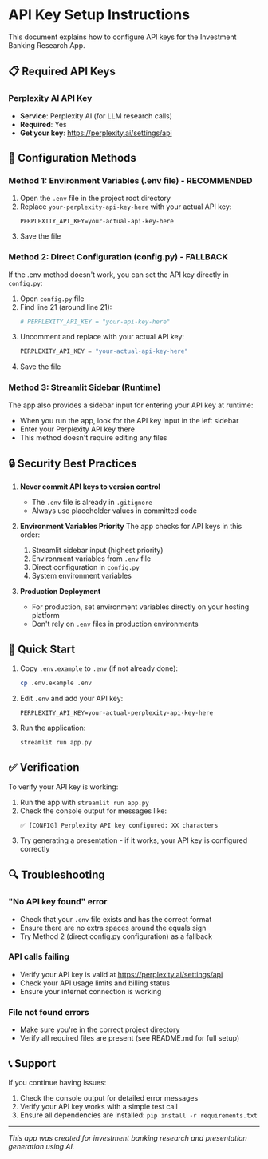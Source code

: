 # API Key Setup Instructions

This document explains how to configure API keys for the Investment Banking Research App.

## 📋 Required API Keys

### Perplexity AI API Key
- **Service**: Perplexity AI (for LLM research calls)
- **Required**: Yes
- **Get your key**: https://perplexity.ai/settings/api

## 🔧 Configuration Methods

### Method 1: Environment Variables (.env file) - RECOMMENDED
1. Open the `.env` file in the project root directory
2. Replace `your-perplexity-api-key-here` with your actual API key:
   ```
   PERPLEXITY_API_KEY=your-actual-api-key-here
   ```
3. Save the file

### Method 2: Direct Configuration (config.py) - FALLBACK
If the .env method doesn't work, you can set the API key directly in `config.py`:

1. Open `config.py` file
2. Find line 21 (around line 21):
   ```python
   # PERPLEXITY_API_KEY = "your-api-key-here"
   ```
3. Uncomment and replace with your actual API key:
   ```python
   PERPLEXITY_API_KEY = "your-actual-api-key-here"
   ```
4. Save the file

### Method 3: Streamlit Sidebar (Runtime)
The app also provides a sidebar input for entering your API key at runtime:
- When you run the app, look for the API key input in the left sidebar
- Enter your Perplexity API key there
- This method doesn't require editing any files

## 🔒 Security Best Practices

1. **Never commit API keys to version control**
   - The `.env` file is already in `.gitignore`
   - Always use placeholder values in committed code

2. **Environment Variables Priority**
   The app checks for API keys in this order:
   1. Streamlit sidebar input (highest priority)
   2. Environment variables from `.env` file
   3. Direct configuration in `config.py`
   4. System environment variables

3. **Production Deployment**
   - For production, set environment variables directly on your hosting platform
   - Don't rely on `.env` files in production environments

## 🚀 Quick Start

1. Copy `.env.example` to `.env` (if not already done):
   ```bash
   cp .env.example .env
   ```

2. Edit `.env` and add your API key:
   ```
   PERPLEXITY_API_KEY=your-actual-perplexity-api-key-here
   ```

3. Run the application:
   ```bash
   streamlit run app.py
   ```

## ✅ Verification

To verify your API key is working:
1. Run the app with `streamlit run app.py`
2. Check the console output for messages like:
   ```
   ✅ [CONFIG] Perplexity API key configured: XX characters
   ```
3. Try generating a presentation - if it works, your API key is configured correctly

## 🔍 Troubleshooting

### "No API key found" error
- Check that your `.env` file exists and has the correct format
- Ensure there are no extra spaces around the equals sign
- Try Method 2 (direct config.py configuration) as a fallback

### API calls failing
- Verify your API key is valid at https://perplexity.ai/settings/api
- Check your API usage limits and billing status
- Ensure your internet connection is working

### File not found errors
- Make sure you're in the correct project directory
- Verify all required files are present (see README.md for full setup)

## 📞 Support

If you continue having issues:
1. Check the console output for detailed error messages
2. Verify your API key works with a simple test call
3. Ensure all dependencies are installed: `pip install -r requirements.txt`

---
*This app was created for investment banking research and presentation generation using AI.*